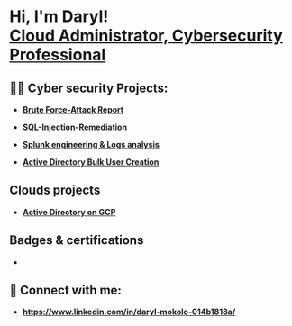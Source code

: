 <h1>Hi, I'm Daryl! <br/><a href="https://github.com/joshmadakor1"> Cloud Administrator, <a href="https://www.linkedin.com/in/joshmadakor/">Cybersecurity Professional</a>

<h2>👨‍💻 Cyber security Projects:</h2>

  
  - [<b>Brute Force-Attack Report](https://github.com/darylmokolo737/Brute-Force-Attack_report)
    
  - [<b>SQL-Injection-Remediation](https://github.com/darylmokolo737/SQL-Injection-Remediation/tree/main)

  - [<b>Splunk engineering & Logs analysis](https://github.com/darylmokolo737/Splunk-engineering-Logs-analysis)
  
  - [Active Directory Bulk User Creation](https://github.com/LABURL)
  

<h2> Clouds projects</h2>

  - [Active Directory on GCP](https://github.com/LABURL)


<h2> Badges & certifications</h2>

  -   



<h2> 🤳 Connect with me:</h2>

-  https://www.linkedin.com/in/daryl-mokolo-014b1818a/



